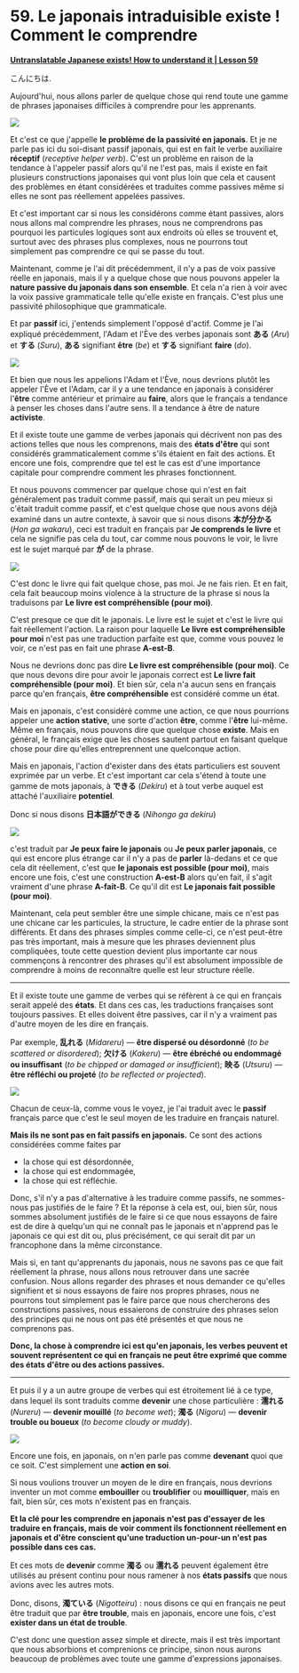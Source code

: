 # **59. Le japonais intraduisible existe ! Comment le comprendre**

[**Untranslatable Japanese exists! How to understand it | Lesson 59**](https://www.youtube.com/watch?v=wLrK_YxdPoM&list=PLg9uYxuZf8x_A-vcqqyOFZu06WlhnypWj&index=61&pp=iAQB)

こんにちは.

Aujourd'hui, nous allons parler de quelque chose qui rend toute une gamme de phrases japonaises difficiles à comprendre pour les apprenants.

![](../media/image598.webp)

Et c'est ce que j'appelle **le problème de la passivité en japonais**. Et je ne parle pas ici du soi-disant passif japonais, qui est en fait le verbe auxiliaire **réceptif** (*receptive helper verb*). C'est un problème en raison de la tendance à l'appeler passif alors qu'il ne l'est pas, mais il existe en fait plusieurs constructions japonaises qui vont plus loin que cela et causent des problèmes en étant considérées et traduites comme passives même si elles ne sont pas réellement appelées passives.

Et c'est important car si nous les considérons comme étant passives, alors nous allons mal comprendre les phrases, nous ne comprendrons pas pourquoi les particules logiques sont aux endroits où elles se trouvent et, surtout avec des phrases plus complexes, nous ne pourrons tout simplement pas comprendre ce qui se passe du tout.

Maintenant, comme je l'ai dit précédemment, il n'y a pas de voix passive réelle en japonais, mais il y a quelque chose que nous pouvons appeler la **nature passive du japonais dans son ensemble**. Et cela n'a rien à voir avec la voix passive grammaticale telle qu'elle existe en français. C'est plus une passivité philosophique que grammaticale.

Et par **passif** ici, j'entends simplement l'opposé d'actif. Comme je l'ai expliqué précédemment, l'Adam et l'Ève des verbes japonais sont **ある** (*Aru*) et **する** (*Suru*), **ある** signifiant **être** (*be*) et **する** signifiant **faire** (*do*).

![](../media/image593.webp)

Et bien que nous les appelions l'Adam et l'Ève, nous devrions plutôt les appeler l'Ève et l'Adam, car il y a une tendance en japonais à considérer l'**être** comme antérieur et primaire au **faire**, alors que le français a tendance à penser les choses dans l'autre sens. Il a tendance à être de nature **activiste**.

Et il existe toute une gamme de verbes japonais qui décrivent non pas des actions telles que nous les comprenons, mais des **états d'être** qui sont considérés grammaticalement comme s'ils étaient en fait des actions. Et encore une fois, comprendre que tel est le cas est d'une importance capitale pour comprendre comment les phrases fonctionnent.

Et nous pouvons commencer par quelque chose qui n'est en fait généralement pas traduit comme passif, mais qui serait un peu mieux si c'était traduit comme passif, et c'est quelque chose que nous avons déjà examiné dans un autre contexte, à savoir que si nous disons **本が分かる** (*Hon ga wakaru*), ceci est traduit en français par **Je comprends le livre** et cela ne signifie pas cela du tout, car comme nous pouvons le voir, le livre est le sujet marqué par **が** de la phrase.

![](../media/image21.webp)

C'est donc le livre qui fait quelque chose, pas moi. Je ne fais rien. Et en fait, cela fait beaucoup moins violence à la structure de la phrase si nous la traduisons par **Le livre est compréhensible (pour moi)**.

C'est presque ce que dit le japonais. Le livre est le sujet et c'est le livre qui fait réellement l'action. La raison pour laquelle **Le livre est compréhensible pour moi** n'est pas une traduction parfaite est que, comme vous pouvez le voir, ce n'est pas en fait une phrase **A-est-B**.

Nous ne devrions donc pas dire **Le livre est compréhensible (pour moi)**. Ce que nous devons dire pour avoir le japonais correct est **Le livre fait compréhensible (pour moi)**. Et bien sûr, cela n'a aucun sens en français parce qu'en français, **être compréhensible** est considéré comme un état.

Mais en japonais, c'est considéré comme une action, ce que nous pourrions appeler une **action stative**, une sorte d'action **être**, comme l'**être** lui-même. Même en français, nous pouvons dire que quelque chose **existe**. Mais en général, le français exige que les choses sautent partout en faisant quelque chose pour dire qu'elles entreprennent une quelconque action.

Mais en japonais, l'action d'exister dans des états particuliers est souvent exprimée par un verbe. Et c'est important car cela s'étend à toute une gamme de mots japonais, à **できる** (*Dekiru*) et à tout verbe auquel est attaché l'auxiliaire **potentiel**.

Donc si nous disons **日本語ができる** (*Nihongo ga dekiru*)

![](../media/image911.webp)

c'est traduit par **Je peux faire le japonais** ou **Je peux parler japonais**, ce qui est encore plus étrange car il n'y a pas de **parler** là-dedans et ce que cela dit réellement, c'est que **le japonais est possible (pour moi)**, mais encore une fois, c'est une construction **A-est-B** alors qu'en fait, il s'agit vraiment d'une phrase **A-fait-B**. Ce qu'il dit est **Le japonais fait possible (pour moi)**.

Maintenant, cela peut sembler être une simple chicane, mais ce n'est pas une chicane car les particules, la structure, le cadre entier de la phrase sont différents. Et dans des phrases simples comme celle-ci, ce n'est peut-être pas très important, mais à mesure que les phrases deviennent plus compliquées, toute cette question devient plus importante car nous commençons à rencontrer des phrases qu'il est absolument impossible de comprendre à moins de reconnaître quelle est leur structure réelle.

---

Et il existe toute une gamme de verbes qui se réfèrent à ce qui en français serait appelé des **états**. Et dans ces cas, les traductions françaises sont toujours passives. Et elles doivent être passives, car il n'y a vraiment pas d'autre moyen de les dire en français.

Par exemple, **乱れる** (*Midareru*) — **être dispersé ou désordonné** (*to be scattered or disordered*); **欠ける** (*Kakeru*) — **être ébréché ou endommagé ou insuffisant** (*to be chipped or damaged or insufficient*); **映る** (*Utsuru*) — **être réfléchi ou projeté** (*to be reflected or projected*).

![](../media/image1006.webp)

Chacun de ceux-là, comme vous le voyez, je l'ai traduit avec le **passif** français parce que c'est le seul moyen de les traduire en français naturel.

**Mais ils ne sont pas en fait passifs en japonais.** Ce sont des actions considérées comme faites par
- la chose qui est désordonnée,
- la chose qui est endommagée,
- la chose qui est réfléchie.

Donc, s'il n'y a pas d'alternative à les traduire comme passifs, ne sommes-nous pas justifiés de le faire ? Et la réponse à cela est, oui, bien sûr, nous sommes absolument justifiés de le faire si ce que nous essayons de faire est de dire à quelqu'un qui ne connaît pas le japonais et n'apprend pas le japonais ce qui est dit ou, plus précisément, ce qui serait dit par un francophone dans la même circonstance.

Mais si, en tant qu'apprenants du japonais, nous ne savons pas ce que fait réellement la phrase, nous allons nous retrouver dans une sacrée confusion. Nous allons regarder des phrases et nous demander ce qu'elles signifient et si nous essayons de faire nos propres phrases, nous ne pourrons tout simplement pas le faire parce que nous chercherons des constructions passives, nous essaierons de construire des phrases selon des principes qui ne nous ont pas été présentés et que nous ne comprenons pas.

**Donc, la chose à comprendre ici est qu'en japonais, les verbes peuvent et souvent représentent ce qui en français ne peut être exprimé que comme des états d'être ou des actions passives.**

---

Et puis il y a un autre groupe de verbes qui est étroitement lié à ce type, dans lequel ils sont traduits comme **devenir** une chose particulière :
**濡れる** (*Nureru*) — **devenir mouillé** (*to become wet*);
**濁る** (*Nigoru*) — **devenir trouble ou boueux** (*to become cloudy or muddy*).

![](../media/image511.webp)

Encore une fois, en japonais, on n'en parle pas comme **devenant** quoi que ce soit.
C'est simplement une **action en soi**.

Si nous voulions trouver un moyen de le dire en français, nous devrions inventer un mot comme **embouiller** ou **troublifier** ou **mouilliquer**, mais en fait, bien sûr, ces mots n'existent pas en français.

**Et la clé pour les comprendre en japonais n'est pas d'essayer de les traduire en français, mais de voir comment ils fonctionnent réellement en japonais et d'être conscient qu'une traduction un-pour-un n'est pas possible dans ces cas.**

Et ces mots de **devenir** comme **濁る** ou **濡れる** peuvent également être utilisés au présent continu pour nous ramener à nos **états passifs** que nous avions avec les autres mots.

Donc, disons, **濁ている** (*Nigotteiru*) : nous disons ce qui en français ne peut être traduit que par **être trouble**, mais en japonais, encore une fois, c'est **exister dans un état de trouble**.

C'est donc une question assez simple et directe, mais il est très important que nous absorbions et comprenions ce principe, sinon nous aurons beaucoup de problèmes avec toute une gamme d'expressions japonaises.